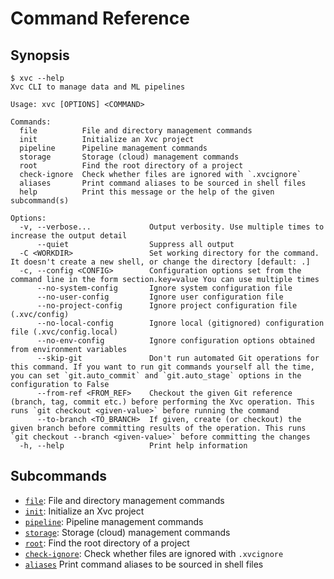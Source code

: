 # Command Reference

## Synopsis

```console
$ xvc --help
Xvc CLI to manage data and ML pipelines

Usage: xvc [OPTIONS] <COMMAND>

Commands:
  file          File and directory management commands
  init          Initialize an Xvc project
  pipeline      Pipeline management commands
  storage       Storage (cloud) management commands
  root          Find the root directory of a project
  check-ignore  Check whether files are ignored with `.xvcignore`
  aliases       Print command aliases to be sourced in shell files
  help          Print this message or the help of the given subcommand(s)

Options:
  -v, --verbose...             Output verbosity. Use multiple times to increase the output detail
      --quiet                  Suppress all output
  -C <WORKDIR>                 Set working directory for the command. It doesn't create a new shell, or change the directory [default: .]
  -c, --config <CONFIG>        Configuration options set from the command line in the form section.key=value You can use multiple times
      --no-system-config       Ignore system configuration file
      --no-user-config         Ignore user configuration file
      --no-project-config      Ignore project configuration file (.xvc/config)
      --no-local-config        Ignore local (gitignored) configuration file (.xvc/config.local)
      --no-env-config          Ignore configuration options obtained from environment variables
      --skip-git               Don't run automated Git operations for this command. If you want to run git commands yourself all the time, you can set `git.auto_commit` and `git.auto_stage` options in the configuration to False
      --from-ref <FROM_REF>    Checkout the given Git reference (branch, tag, commit etc.) before performing the Xvc operation. This runs `git checkout <given-value>` before running the command
      --to-branch <TO_BRANCH>  If given, create (or checkout) the given branch before committing results of the operation. This runs `git checkout --branch <given-value>` before committing the changes
  -h, --help                   Print help information

```

## Subcommands

- [`file`](./xvc-file.md): File and directory management commands
- [`init`](./xvc-init.md): Initialize an Xvc project
- [`pipeline`](./xvc-pipeline.md): Pipeline management commands
- [`storage`](./xvc-storage.md): Storage (cloud) management commands
- [`root`](./xvc-root.md): Find the root directory of a project
- [`check-ignore`](./xvc-check-ignore.md): Check whether files are ignored with `.xvcignore`
- [`aliases`](./xvc-aliases.md) Print command aliases to be sourced in shell files
 
